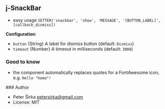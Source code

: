 ## j-SnackBar

- easy usage `SETTER('snackbar', 'show', 'MESSAGE', '[BUTTON_LABEL]', [callback_dismiss])`

__Configuration__:

- `button` {String} A label for dismiss button (default: `Dismiss`)
- `timeout` {Number} A timeout in milliseconds (default: `3000`)

### Good to know

- the component automatically replaces quotes for a FontAwesome icon, e.g. `Hello "home"!`

### Author

- Peter Širka <petersirka@gmail.com>
- License: MIT